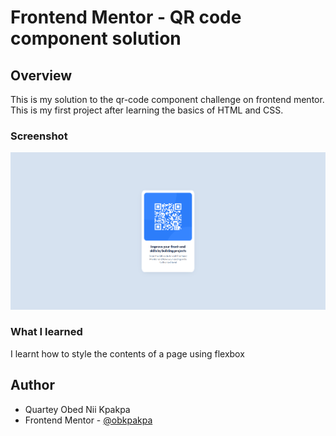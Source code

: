 # Frontend Mentor - QR code component solution
## Overview
This is my solution to the qr-code component challenge on frontend mentor. This is my first project after learning the basics of HTML and CSS.

### Screenshot
![Screenshot of solution](./images/solution-screenshot.png)


### What I learned

I learnt how to style the contents of a page using flexbox



## Author

- Quartey Obed Nii Kpakpa
- Frontend Mentor - [@obkpakpa](https://www.frontendmentor.io/profile/obkpakpa)

